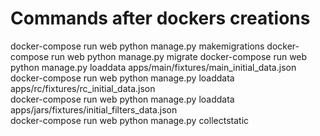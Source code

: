 # Commands after dockers creations

docker-compose run web python manage.py makemigrations
docker-compose run web python manage.py migrate
docker-compose run web python manage.py loaddata apps/main/fixtures/main_initial_data.json \
docker-compose run web python manage.py loaddata apps/rc/fixtures/rc_initial_data.json \
docker-compose run web python manage.py loaddata apps/jars/fixtures/initial_filters_data.json \
docker-compose run web python manage.py collectstatic
